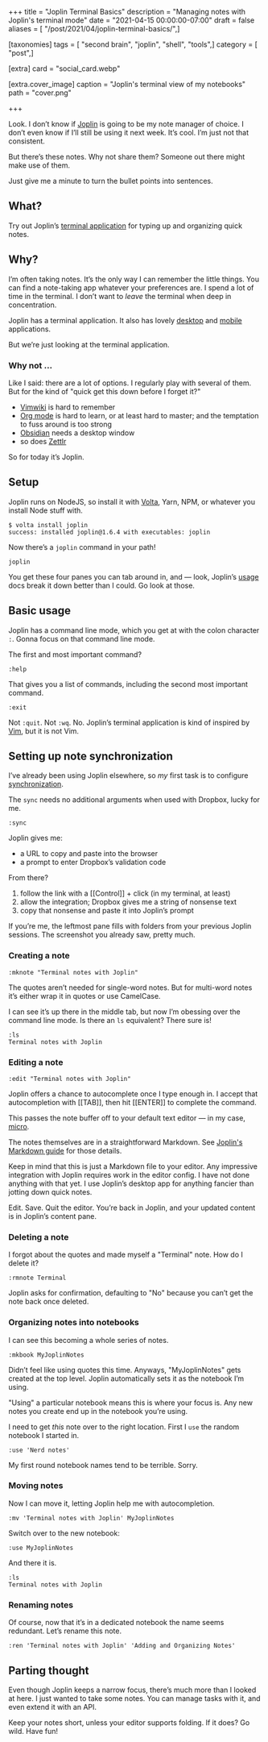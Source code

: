 +++
title = "Joplin Terminal Basics"
description = "Managing notes with Joplin's terminal mode"
date = "2021-04-15 00:00:00-07:00"
draft = false
aliases = [ "/post/2021/04/joplin-terminal-basics/",]

[taxonomies]
tags = [ "second brain", "joplin", "shell", "tools",]
category = [ "post",]

[extra]
card = "social_card.webp"

[extra.cover_image]
caption = "Joplin's terminal view of my notebooks"
path = "cover.png"

+++

Look.  I don’t know if [Joplin][joplin] is going to be my note manager of
choice.  I don’t even know if I’ll still be using it next week.  It’s cool.
I’m just not that consistent.

But there’s these notes.  Why not share them?  Someone out there might make use
of them.

Just give me a minute to turn the bullet points into sentences.

## What?

Try out Joplin’s [terminal application][terminal-application] for typing up and
organizing quick notes.

## Why?

I’m often taking notes.  It’s the only way I can remember the little things.
You can find a note-taking app whatever your preferences are.  I spend a lot of
time in the terminal.  I don’t want to *leave* the terminal when deep in
concentration.

Joplin has a terminal application.  It also has lovely [desktop][] and [mobile][]
applications.

But we’re just looking at the terminal application.

### Why not …

Like I said: there are a lot of options.  I regularly play with several of
them.  But for the kind of "quick get this down before I forget it?"

- [Vimwiki][vimwiki] is hard to remember
- [Org mode][org-mode] is hard to learn, or at least hard to master; and the temptation to fuss around is too strong
- [Obsidian][obsidian] needs a desktop window
- so does [Zettlr][zettlr]

So for today it’s Joplin.

## Setup

Joplin runs on NodeJS, so install it with [Volta][volta], Yarn, NPM, or
whatever you install Node stuff with.

    $ volta install joplin
    success: installed joplin@1.6.4 with executables: joplin

Now there’s a `joplin` command in your path!

    joplin

You get these four panes you can tab around in, and — look, Joplin’s [usage][]
docs break it down better than I could.  Go look at those.

## Basic usage

Joplin has a command line mode, which you get at with the colon character
`:`.  Gonna focus on that command line mode.

The first and most important command?

    :help

That gives you a list of commands, including the second most important command.

    :exit

Not `:quit`.  Not `:wq`.  No.  Joplin’s terminal application is kind of
inspired by [Vim][vim], but it is not Vim.

## Setting up note synchronization

I’ve already been using Joplin elsewhere, so *my* first task is to configure
[synchronization][].

The `sync` needs no additional arguments when used with Dropbox, lucky for
me.

    :sync

Joplin gives me:

- a URL to copy and paste into the browser
- a prompt to enter Dropbox’s validation code

From there?

1. follow the link with a [[Control]] + click (in my terminal, at least)
1. allow the integration; Dropbox gives me a string of nonsense text
1. copy that nonsense and paste it into Joplin’s prompt

If you’re me, the leftmost pane fills with folders from your previous Joplin
sessions.  The screenshot you already saw, pretty much.

### Creating a note

    :mknote "Terminal notes with Joplin"

The quotes aren’t needed for single-word notes.  But for multi-word notes it’s
either wrap it in quotes or use CamelCase.

I can see it’s up there in the middle tab, but now I’m obessing over the
command line mode.  Is there an `ls` equivalent?  There sure is!

    :ls
    Terminal notes with Joplin

### Editing a note

    :edit "Terminal notes with Joplin"

Joplin offers a chance to autocomplete once I type enough in.  I accept that
autocompletion with [[TAB]], then hit [[ENTER]] to complete the command.

This passes the note buffer off to your default text editor — in my case,
[micro][].

The notes themselves are in a straightforward Markdown.  See [Joplin's Markdown
guide][markdown-guide] for those details.

Keep in mind that this is just a Markdown file to your editor.  Any impressive
integration with Joplin requires work in the editor config.  I have not done
anything with that yet.  I use Joplin’s desktop app for anything fancier than
jotting down quick notes.

Edit.  Save.  Quit the editor.  You’re back in Joplin, and your updated content
is in Joplin’s content pane.

### Deleting a note

I forgot about the quotes and made myself a "Terminal" note.  How do I delete
it?

    :rmnote Terminal

Joplin asks for confirmation, defaulting to "No" because you can’t get the note
back once deleted.

### Organizing notes into notebooks

I can see this becoming a whole series of notes.

    :mkbook MyJoplinNotes

Didn’t feel like using quotes this time.  Anyways, "MyJoplinNotes" gets created
at the top level.  Joplin automatically sets it as the notebook I’m using.

"Using" a particular notebook means this is where your focus is.  Any new notes
you create end up in the notebook you’re using.

I need to get *this* note over to the right location.  First I `use` the
random notebook I started in.

    :use 'Nerd notes'

My first round notebook names tend to be terrible. Sorry.

### Moving notes

Now I can move it, letting Joplin help me with autocompletion.

    :mv 'Terminal notes with Joplin' MyJoplinNotes

Switch over to the new notebook:

    :use MyJoplinNotes

And there it is.

    :ls
    Terminal notes with Joplin

### Renaming notes

Of course, now that it’s in a dedicated notebook the name seems redundant.
Let’s rename this note.

    :ren 'Terminal notes with Joplin' 'Adding and Organizing Notes'

## Parting thought

Even though Joplin keeps a narrow focus, there’s much more than I looked at
here.  I just wanted to take some notes.  You can manage tasks with it, and
even extend it with an API.

Keep your notes short, unless your editor supports folding.  If it does?  Go
wild.  Have fun!

[joplin]: https://joplinapp.org/
[terminal-application]: https://joplinapp.org/terminal/
[desktop]: https://joplinapp.org/desktop/
[mobile]: https://joplinapp.org/mobile/
[vimwiki]: https://vimwiki.github.io/
[org-mode]: https://orgmode.org
[obsidian]: https://obsidian.md
[zettlr]: https://www.zettlr.com/
[volta]: https://volta.sh/
[usage]: https://joplinapp.org/terminal/#usage
[vim]: https://www.vim.org
[synchronization]: https://joplinapp.org/terminal/#synchronisation
[micro]: https://micro-editor.github.io/
[markdown-guide]: https://joplinapp.org/markdown/